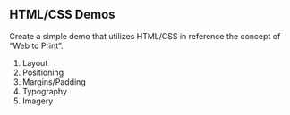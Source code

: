 ## HTML/CSS Demos

Create a simple demo that utilizes HTML/CSS in reference the concept of “Web to Print”.

1. Layout
2. Positioning
3. Margins/Padding
4. Typography
5. Imagery


